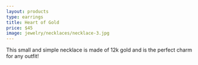 ```yaml
---
layout: products
type: earrings
title: Heart of Gold
price: $45
image: jewelry/necklaces/necklace-3.jpg
---
```



This small and simple necklace is made of 12k gold and is the perfect charm for any outfit!